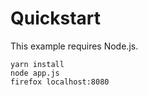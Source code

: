 # Quickstart

This example requires Node.js.

    yarn install
    node app.js
    firefox localhost:8080
